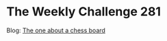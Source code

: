 # The Weekly Challenge 281

Blog: [The one about a chess board](https://dev.to/simongreennet/the-one-about-a-chess-board-57mh)
